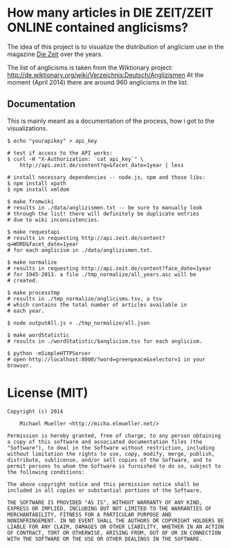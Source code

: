 # How many articles in DIE ZEIT/ZEIT ONLINE contained anglicisms?

The idea of this project is to visualize the distribution of
anglicism use in the magazine [Die Zeit](http://www.zeit.de) over 
the years.

The list of anglicisms is taken from the Wiktionary project:
http://de.wiktionary.org/wiki/Verzeichnis:Deutsch/Anglizismen
At the moment (April 2014) there are around 960 anglicisms in 
the list.


## Documentation

This is mainly meant as a documentation of the process, how i got 
to the visualizations.

	$ echo "yourapikey" > api_key

	# test if access to the API works:
	$ curl -H "X-Authorization: `cat api_key`" \
		http://api.zeit.de/content?q=&facet_date=1year | less

	# install necessary dependencies -- node.js, npm and those libs:
	$ npm install xpath
	$ npm install xmldom

	$ make fromwiki
	# results in ./data/anglizismen.txt -- be sure to manually look 
	# through the list! there will definitely be duplicate entries 
	# due to wiki inconsistencies.

	$ make requestapi
	# results in requesting http://api.zeit.de/content?q=WORD&facet_date=1year 
	# for each anglicism in ./data/anglizismen.txt.

	$ make normalize
	# results in requesting http://api.zeit.de/content?face_date=1year 
	# for 1945-2013. a file ./tmp_normalize/all_years.asc will be
	# created.

	$ make processtmp
	# results in ./tmp_normalize/anglicisms.tsv, a tsv
	# which contains the total number of articles available in
	# each year.

	$ node outputAll.js > ./tmp_normalize/all.json

	$ make wordStatistic
	# results in ./wordStatistic/$anglicism.tsv for each anglicism.

	$ python -mSimpleHTTPServer
	# open http://localhost:8000/?word=greenpeace&selector=1 in your browser.


# License (MIT)

	Copyright (c) 2014

		Michael Mueller <http://micha.elmueller.net/>

	Permission is hereby granted, free of charge, to any person obtaining
	a copy of this software and associated documentation files (the
	"Software"), to deal in the Software without restriction, including
	without limitation the rights to use, copy, modify, merge, publish,
	distribute, sublicense, and/or sell copies of the Software, and to
	permit persons to whom the Software is furnished to do so, subject to
	the following conditions:

	The above copyright notice and this permission notice shall be
	included in all copies or substantial portions of the Software.

	THE SOFTWARE IS PROVIDED "AS IS", WITHOUT WARRANTY OF ANY KIND,
	EXPRESS OR IMPLIED, INCLUDING BUT NOT LIMITED TO THE WARRANTIES OF
	MERCHANTABILITY, FITNESS FOR A PARTICULAR PURPOSE AND
	NONINFRINGEMENT. IN NO EVENT SHALL THE AUTHORS OR COPYRIGHT HOLDERS BE
	LIABLE FOR ANY CLAIM, DAMAGES OR OTHER LIABILITY, WHETHER IN AN ACTION
	OF CONTRACT, TORT OR OTHERWISE, ARISING FROM, OUT OF OR IN CONNECTION
	WITH THE SOFTWARE OR THE USE OR OTHER DEALINGS IN THE SOFTWARE.
